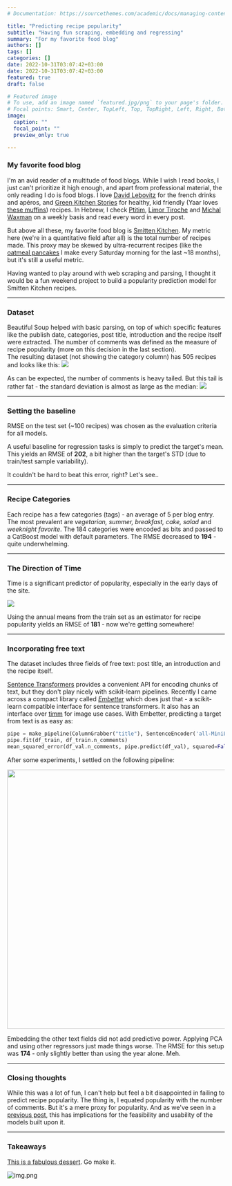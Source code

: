 ```yaml
---
# Documentation: https://sourcethemes.com/academic/docs/managing-content/

title: "Predicting recipe popularity"
subtitle: "Having fun scraping, embedding and regressing"
summary: "For my favorite food blog"
authors: []
tags: []
categories: []
date: 2022-10-31T03:07:42+03:00
date: 2022-10-31T03:07:42+03:00
featured: true
draft: false

# Featured image
# To use, add an image named `featured.jpg/png` to your page's folder.
# Focal points: Smart, Center, TopLeft, Top, TopRight, Left, Right, BottomLeft, Bottom, BottomRight.
image:
  caption: ""
  focal_point: ""
  preview_only: true

---
```

### My favorite food blog
I'm an avid reader of a multitude of food blogs. 
While I wish I read books, I just can't prioritize it high enough, and apart from professional material, the only reading I do is food blogs.
I love [David Lebovitz](https://www.davidlebovitz.com/) for the french drinks and apéros, and [Green Kitchen Stories](https://greenkitchenstories.com/) for healthy, kid friendly (Yaar loves [these muffins](https://greenkitchenstories.com/apple-almond-buckwheat-muffins/)) recipes.
In Hebrew, I check [Ptitim](https://www.ptitim.com/), [Limor Tiroche](https://www.limortiroche.com/) and [Michal Waxman](https://www.michalwaxman.com/) on a weekly basis and read every word in every post.

But above all these, my favorite food blog is [Smitten Kitchen](https://smittenkitchen.com/). 
My metric here (we're in a quantitative field after all) is the total number of recipes made. 
This proxy may be skewed by ultra-recurrent recipes 
(like the [oatmeal pancakes](https://smittenkitchen.com/2010/05/oatmeal-pancakes/) I make every Saturday morning for the last ~18 months), 
but it's still a useful metric.

Having wanted to play around with web scraping and parsing,
I thought it would be a fun weekend project to build a popularity prediction model for Smitten Kitchen recipes.  


[//]: # (Other recurrent recipes are the corn and butter farro, which is)

---
### Dataset

Beautiful Soup helped with basic parsing, 
on top of which specific features like the publish date, categories, post title, introduction and the recipe itself were extracted.
The number of comments was defined as the measure of recipe popularity (more on this decision in the last section).  
The resulting dataset (not showing the category column) has 505 recipes and looks like this:
<img src="df2.png">

As can be expected, the number of comments is heavy tailed. 
But this tail is rather fat - the standard deviation is almost as large as the median: 
<img src="n_comments_hist.png">

[//]: # ( eda as we go)

---
### Setting the baseline
RMSE on the test set (~100 recipes) was chosen as the evaluation criteria for all models.

A useful baseline for regression tasks is simply to predict the target's mean.
This yields an RMSE of **202**, a bit higher than the target's STD (due to train/test sample variability).

It couldn't be hard to beat this error, right? Let's see..


---
### Recipe Categories
Each recipe has a few categories (tags) - an average of 5 per blog entry. 
The most prevalent are *vegetarian, summer, breakfast, cake, salad* and *weeknight favorite*. 
The 184 categories were encoded as bits and passed to a CatBoost model with default parameters.
The RMSE decreased to **194** - quite underwhelming.

---
### The Direction of Time

Time is a significant predictor of popularity, especially in the early days of the site.

<img src="time.png">

Using the annual means from the train set as an estimator for recipe popularity yields an
RMSE of **181** - now we're getting somewhere! 

---
### Incorporating free text

The dataset includes three fields of free text: post title, an introduction and the recipe itself.

[Sentence Transformers](https://www.sbert.net/) provides a convenient API for encoding chunks of text, 
but they don't play nicely with scikit-learn pipelines. Recently I came across a compact library called 
[_Embetter_](https://github.com/koaning/embetter) which does just that - a scikit-learn compatible interface 
for sentence transformers. 
It also has an interface over [timm](https://github.com/rwightman/pytorch-image-models) for image use cases. 
With Embetter, predicting a target from text is as easy as:
```python
pipe = make_pipeline(ColumnGrabber("title"), SentenceEncoder('all-MiniLM-L6-v2'), RandomForestRegressor())
pipe.fit(df_train, df_train.n_comments)
mean_squared_error(df_val.n_comments, pipe.predict(df_val), squared=False)
```

After some experiments, I settled on the following pipeline:

<img src="pipe.png" width=600 height=600>

Embedding the other text fields did not add predictive power. 
Applying PCA and using other regressors just made things worse.
The RMSE for this setup was **174** - only slightly better than using the year alone. Meh.

---
### Closing thoughts

While this was a lot of fun, I can't help but feel a bit disappointed in failing to predict recipe popularity.
The thing is, I equated popularity with the number of comments. 
But it's a mere proxy for popularity. And as we've seen in a 
[previous post](https://tom-beer.github.io/post/proxies_ml/), 
this has implications for the feasibility and usability of the models built upon it. 


---
### Takeaways

[This is a fabulous dessert](https://smittenkitchen.com/2019/06/chocolate-budino/). Go make it.

![img.png](img.png)
